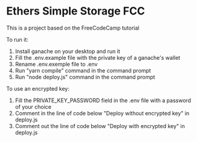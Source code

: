 # Ethers Simple Storage FCC

This is a project based on the FreeCodeCamp tutorial

To run it:

1. Install ganache on your desktop and run it
2. Fill the .env.example file with the private key of a ganache's wallet
3. Rename .env.exemple file to .env
4. Run "yarn compile" command in the command prompt
5. Run "node deploy.js" command in the command prompt

To use an encrypted key:

1. Fill the PRIVATE_KEY_PASSWORD field in the .env file with a password of your choice
2. Comment in the line of code below "Deploy without encrypted key" in deploy.js
3. Comment out the line of code below "Deploy with encrypted key" in deploy.js
